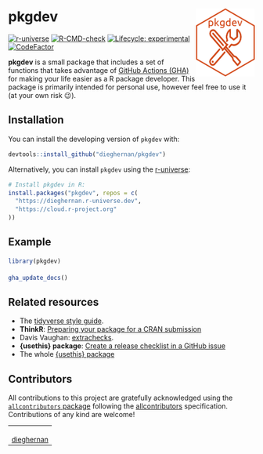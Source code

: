 
<!-- README.md is generated from README.Rmd. Please edit that file -->

# pkgdev <img src="man/figures/logo.png" align="right" width="120"/>

<!-- badges: start -->

[![r-universe](https://dieghernan.r-universe.dev/badges/pkgdev)](https://dieghernan.r-universe.dev/)
[![R-CMD-check](https://github.com/dieghernan/pkgdev/actions/workflows/check-full.yaml/badge.svg)](https://github.com/dieghernan/pkgdev/actions/workflows/check-full.yaml)
[![Lifecycle:
experimental](https://img.shields.io/badge/lifecycle-experimental-orange.svg)](https://lifecycle.r-lib.org/articles/stages.html#experimental)
[![CodeFactor](https://www.codefactor.io/repository/github/dieghernan/pkgdev/badge)](https://www.codefactor.io/repository/github/dieghernan/pkgdev)

<!-- badges: end -->

**pkgdev** is a small package that includes a set of functions that
takes advantage of [GitHub Actions
(GHA)](https://github.com/features/actions) for making your life easier
as a R package developer. This package is primarily intended for
personal use, however feel free to use it (at your own risk :wink:).

## Installation

You can install the developing version of `pkgdev` with:

``` r
devtools::install_github("dieghernan/pkgdev")
```

Alternatively, you can install `pkgdev` using the
[r-universe](https://dieghernan.r-universe.dev/pkgdev):

``` r
# Install pkgdev in R:
install.packages("pkgdev", repos = c(
  "https://dieghernan.r-universe.dev",
  "https://cloud.r-project.org"
))
```

## Example

``` r
library(pkgdev)

gha_update_docs()
```

## Related resources

- The [tidyverse style guide](https://style.tidyverse.org/).
- **ThinkR**: [Preparing your package for a CRAN
  submission](https://github.com/ThinkR-open/prepare-for-cran)
- Davis Vaughan:
  [extrachecks](https://github.com/DavisVaughan/extrachecks).
- **{usethis} package**: [Create a release checklist in a GitHub
  issue](https://usethis.r-lib.org/reference/use_release_issue.html)
- The whole [{usethis} package](https://usethis.r-lib.org)

## Contributors

<!-- ALL-CONTRIBUTORS-LIST:START - Do not remove or modify this section -->
<!-- prettier-ignore-start -->
<!-- markdownlint-disable -->

All contributions to this project are gratefully acknowledged using the
[`allcontributors` package](https://github.com/ropensci/allcontributors)
following the [allcontributors](https://allcontributors.org)
specification. Contributions of any kind are welcome!

<table>
<tr>
<td align="center">
<a href="https://github.com/dieghernan">
<img src="https://avatars.githubusercontent.com/u/25656809?v=4" width="100px;" alt=""/>
</a><br>
<a href="https://github.com/dieghernan/pkgdev/commits?author=dieghernan">dieghernan</a>
</td>
</tr>
</table>
<!-- markdownlint-enable -->
<!-- prettier-ignore-end -->
<!-- ALL-CONTRIBUTORS-LIST:END -->
